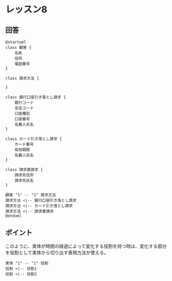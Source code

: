 # レッスン8
## 回答
```puml
@startuml
class 顧客 {
    名称
    住所
    電話番号
}

class 請求方法 {

}

class 銀行口座引き落とし請求 {
    銀行コード
    支店コード
    口座種別
    口座番号
    名義人氏名
}

class カード引き落とし請求 {
    カード番号
    有効期限
    名義人氏名
}

class 請求書請求 {
    請求先住所
    請求先氏名
}

顧客 "1" -- "1" 請求方法
請求方法 <|-- 銀行口座引き落とし請求
請求方法 <|-- カード引き落とし請求
請求方法 <|-- 請求書請求
@enduml
```

## ポイント
このように、実体が時間の経過によって変化する役割を持つ時は、変化する部分を役割として実体から切り出す表現方法が使える。

```puml
実体 "1" -- "1" 役割
役割 <|-- 役割1
役割 <|-- 役割2
```